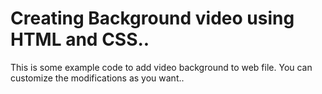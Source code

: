 <h1>Creating Background video using HTML and CSS..</h1>
 <p>This is some example code to add video background to web file. You can customize the modifications as you want..</p>

